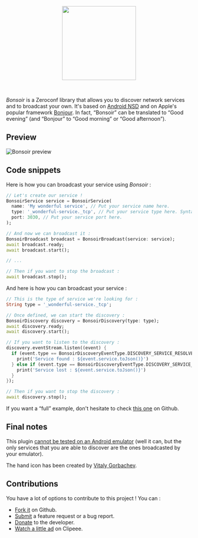 <div align="center">
    <img src="https://github.com/Skyost/Bonsoir/raw/master/images/logo.svg" height="200">
</div>

&nbsp;

_Bonsoir_ is a Zeroconf library that allows you to discover network services and to broadcast your own.
It's based on [Android NSD](https://developer.android.com/training/connect-devices-wirelessly/nsd)
and on Apple's popular framework [Bonjour](https://developer.apple.com/documentation/foundation/bonjour).
In fact, <q>Bonsoir</q> can be translated to <q>Good evening</q> (and <q>Bonjour</q> to <q>Good morning</q> or <q>Good afternoon</q>).

## Preview

![Bonsoir preview](https://github.com/Skyost/Bonsoir/raw/master/images/preview.gif)

## Code snippets

Here is how you can broadcast your service using _Bonsoir_ :

```dart
// Let's create our service !
BonsoirService service = BonsoirService(
  name: 'My wonderful service', // Put your service name here.
  type: '_wonderful-service._tcp', // Put your service type here. Syntax : _ServiceType._TransportProtocolName. (see http://wiki.ros.org/zeroconf/Tutorials/Understanding%20Zeroconf%20Service%20Types).
  port: 3030, // Put your service port here.
);

// And now we can broadcast it :
BonsoirBroadcast broadcast = BonsoirBroadcast(service: service);
await broadcast.ready;
await broadcast.start();

// ...

// Then if you want to stop the broadcast :
await broadcast.stop();
```

And here is how you can broadcast your service :

```dart
// This is the type of service we're looking for :
String type = '_wonderful-service._tcp';

// Once defined, we can start the discovery :
BonsoirDiscovery discovery = BonsoirDiscovery(type: type);
await discovery.ready;
await discovery.start();

// If you want to listen to the discovery :
discovery.eventStream.listen((event) {
  if (event.type == BonsoirDiscoveryEventType.DISCOVERY_SERVICE_RESOLVED) {
    print('Service found : ${event.service.toJson()}')
  } else if (event.type == BonsoirDiscoveryEventType.DISCOVERY_SERVICE_LOST) {
    print('Service lost : ${event.service.toJson()}')
  }
});

// Then if you want to stop the discovery :
await discovery.stop();
```

If you want a <q>full</q> example, don't hesitate to check [this one](https://github.com/Skyost/Bonsoir/tree/master/example) on Github.

## Final notes

This plugin [cannot be tested on an Android emulator](https://stackoverflow.com/a/46926325/3608831)
(well it can, but the only services that you are able to discover are the ones broadcasted by your emulator).

The hand icon has been created by [Vitaly Gorbachev](https://www.flaticon.com/authors/vitaly-gorbachev).

## Contributions

You have a lot of options to contribute to this project ! You can :

* [Fork it](https://github.com/Skyost/Bonsoir/fork) on Github.
* [Submit](https://github.com/Skyost/Bonsoir/issues/new/choose) a feature request or a bug report.
* [Donate](https://paypal.me/Skyost) to the developer.
* [Watch a little ad](https://www.clipeee.com/creator/skyost) on Clipeee.
